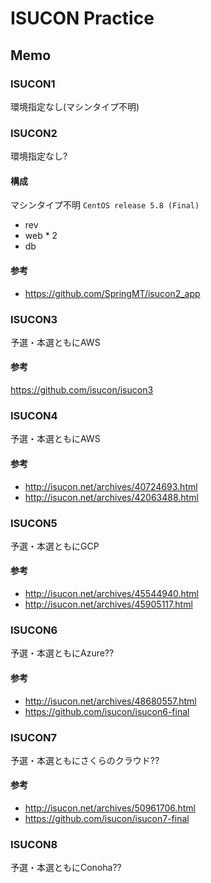 
# ISUCON Practice

## Memo

### ISUCON1

環境指定なし(マシンタイプ不明)


### ISUCON2

環境指定なし?

#### 構成

マシンタイプ不明
`CentOS release 5.8 (Final)`

- rev
- web * 2
- db

#### 参考

- https://github.com/SpringMT/isucon2_app


### ISUCON3

予選・本選ともにAWS

#### 参考

https://github.com/isucon/isucon3


### ISUCON4

予選・本選ともにAWS

#### 参考

- http://isucon.net/archives/40724693.html
- http://isucon.net/archives/42063488.html


### ISUCON5

予選・本選ともにGCP

#### 参考

- http://isucon.net/archives/45544940.html
- http://isucon.net/archives/45905117.html


### ISUCON6

予選・本選ともにAzure??

#### 参考

- http://isucon.net/archives/48680557.html
- https://github.com/isucon/isucon6-final


### ISUCON7

予選・本選ともにさくらのクラウド??

#### 参考

- http://isucon.net/archives/50961706.html
- https://github.com/isucon/isucon7-final 


### ISUCON8

予選・本選ともにConoha??

